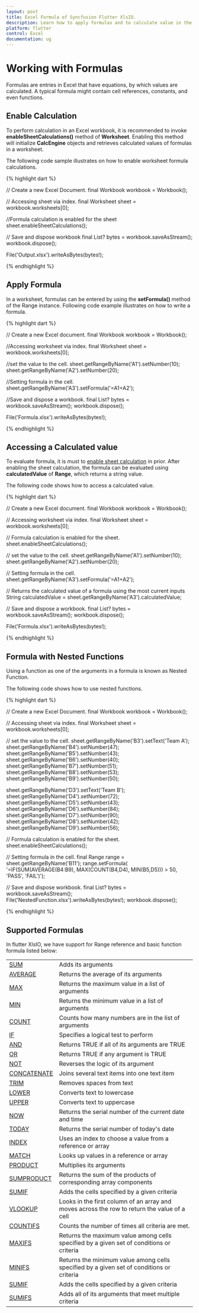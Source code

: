 ```yaml
---
layout: post
title: Excel Formula of Syncfusion Flutter XlsIO.
description: Learn how to apply formulas and to calculate value in the cells of Excel worksheet using Syncfusion Flutter XlsIO. 
platform: flutter
control: Excel
documentation: ug
---
```


# Working with Formulas

Formulas are entries in Excel that have equations, by which values are calculated. A typical formula might contain cell references, constants, and even functions.

## Enable Calculation

To perform calculation in an Excel workbook, it is recommended to invoke **enableSheetCalculations()** method of **Worksheet**. Enabling this method will initialize **CalcEngine** objects and retrieves calculated values of formulas in a worksheet.

The following code sample illustrates on how to enable worksheet formula calculations.

{% highlight dart %}

// Create a new Excel Document.
final Workbook workbook = Workbook();

// Accessing sheet via index.
final Worksheet sheet = workbook.worksheets[0];

//Formula calculation is enabled for the sheet
sheet.enableSheetCalculations();

// Save and dispose workbook
final List<int>? bytes = workbook.saveAsStream();
workbook.dispose();

File('Output.xlsx').writeAsBytes(bytes!);

{% endhighlight %}


## Apply Formula

In a worksheet, formulas can be entered by using the **setFormula()** method of the Range instance.
Following code example illustrates on how to write a formula.

{% highlight dart %}

// Create a new Excel document.
final Workbook workbook = Workbook();

//Accessing worksheet via index.
final Worksheet sheet = workbook.worksheets[0];

//set the value to the cell.
sheet.getRangeByName('A1').setNumber(10);
sheet.getRangeByName('A2').setNumber(20);

//Setting formula in the cell.
sheet.getRangeByName('A3').setFormula('=A1+A2');

//Save and dispose a workbook.
final List<int>? bytes = workbook.saveAsStream();
workbook.dispose();

File('Formula.xlsx').writeAsBytes(bytes!);

{% endhighlight %}

## Accessing a Calculated value

To evaluate formula, it is must to [enable sheet calculation](enable-sheet-calculation) in prior. After enabling the sheet calculation, the formula can be evaluated using **calculatedValue** of **Range**, which returns a string value.

The following code shows how to access a calculated value.

{% highlight dart %}

// Create a new Excel document.
final Workbook workbook = Workbook();

// Accessing worksheet via index.
final Worksheet sheet = workbook.worksheets[0];

// Formula calculation is enabled for the sheet.
sheet.enableSheetCalculations();

// set the value to the cell.
sheet.getRangeByName('A1').setNumber(10);
sheet.getRangeByName('A2').setNumber(20);

// Setting formula in the cell.
sheet.getRangeByName('A3').setFormula('=A1+A2');

// Returns the calculated value of a formula using the most current inputs
String calculatedValue = sheet.getRangeByName('A3').calculatedValue;

// Save and dispose a workbook.
final List<int>? bytes = workbook.saveAsStream();
workbook.dispose();

File('Formula.xlsx').writeAsBytes(bytes!);

{% endhighlight %}

## Formula with Nested Functions

Using a function as one of the arguments in a formula is known as Nested Function.

The following code shows how to use nested functions.

{% highlight dart %}

// Create a new Excel Document.
final Workbook workbook = Workbook();

// Accessing sheet via index.
final Worksheet sheet = workbook.worksheets[0];

// set the value to the cell.
sheet.getRangeByName('B3').setText('Team A');
sheet.getRangeByName('B4').setNumber(47);
sheet.getRangeByName('B5').setNumber(43);
sheet.getRangeByName('B6').setNumber(40);
sheet.getRangeByName('B7').setNumber(51);
sheet.getRangeByName('B8').setNumber(53);
sheet.getRangeByName('B9').setNumber(50);

sheet.getRangeByName('D3').setText('Team B');
sheet.getRangeByName('D4').setNumber(72);
sheet.getRangeByName('D5').setNumber(43);
sheet.getRangeByName('D6').setNumber(84);
sheet.getRangeByName('D7').setNumber(90);
sheet.getRangeByName('D8').setNumber(42);
sheet.getRangeByName('D9').setNumber(56);

// Formula calculation is enabled for the sheet.
sheet.enableSheetCalculations();

// Setting formula in the cell.
final Range range = sheet.getRangeByName('B11');
range.setFormula(
  '=IF(SUM(AVERAGE(B4:B9), MAX(COUNT(B4,D4), MIN(B5,D5))) > 50, \'PASS\', \'FAIL\')');

// Save and dispose workbook.
final List<int>? bytes = workbook.saveAsStream();
File('NestedFunction.xlsx').writeAsBytes(bytes!);
workbook.dispose();

{% endhighlight %}

## Supported Formulas

In flutter XlsIO, we have support for Range reference and basic function formula listed below:

<table>
<tr>
<td>
<a href="https://help.syncfusion.com/flutter/xlsio/working-with-general-functions#sum-function">SUM</a>
</td>
<td>
Adds its arguments
</td>
</tr>
<tr>
<td>
<a href="https://help.syncfusion.com/flutter/xlsio/working-with-general-functions#average-function
">AVERAGE</a>
</td>
<td>
Returns the average of its arguments
</td>
</tr>
<tr>
<td>
<a href="https://help.syncfusion.com/flutter/xlsio/working-with-general-functions#max-function">MAX</a>
</td>
<td>
Returns the maximum value in a list of arguments
</td>
</tr>
<tr>
<td>
<a href="https://help.syncfusion.com/flutter/xlsio/working-with-general-functions#min-function">MIN</a>
</td>
<td>
Returns the minimum value in a list of arguments
</td>
</tr>
<tr>
<td>
<a href="https://help.syncfusion.com/flutter/xlsio/working-with-general-functions#count-function
">COUNT</a>
</td>
<td>
Counts how many numbers are in the list of arguments
</td>
</tr>
<tr>
<td>
<a href="https://help.syncfusion.com/flutter/xlsio/working-with-logical-function#if-function">IF</a>
</td>
<td>
Specifies a logical test to perform
</td>
</tr>
<tr>
<td>
<a href="https://help.syncfusion.com/flutter/xlsio/working-with-logical-function#and-function">AND</a>
</td>
<td>
Returns TRUE if all of its arguments are TRUE
</td>
</tr>
<tr>
<td>
<a href="https://help.syncfusion.com/flutter/xlsio/working-with-logical-function#or-function">OR</a>
</td>
<td>
Returns TRUE if any argument is TRUE
</td>
</tr>
<tr>
<td>
<a href="https://help.syncfusion.com/flutter/xlsio/working-with-logical-function#not-function">NOT</a>
</td>
<td>
Reverses the logic of its argument
</td>
</tr>
<tr>
<td>
<a href="https://help.syncfusion.com/flutter/xlsio/working-with-text-functions#concatenate-function">CONCATENATE</a>
</td>
<td>
Joins several text items into one text item
</td>
</tr>
<tr>
<td>
<a href="https://help.syncfusion.com/flutter/xlsio/working-with-text-functions#trim-function">TRIM</a>
</td>
<td>
Removes spaces from text
</td>
</tr>
<tr>
<td>
<a href="https://help.syncfusion.com/flutter/xlsio/working-with-text-functions#lower-function">LOWER</a>
</td>
<td>
Converts text to lowercase
</td>
</tr>
<tr>
<td>
<a href="https://help.syncfusion.com/flutter/xlsio/working-with-text-functions#upper-function">UPPER</a>
</td>
<td>
Converts text to uppercase
</td>
</tr>
<tr>
<td>
<a href="https://help.syncfusion.com/flutter/xlsio/working-with-time-functions#now-function">NOW</a>
</td>
<td>
Returns the serial number of the current date and time
</td>
</tr>
<tr>
<td>
<a href="https://help.syncfusion.com/flutter/xlsio/working-with-time-functions#today-function">TODAY</a>
</td>
<td>
Returns the serial number of today's date
</td>
</tr>
<tr>
<td>
<a href="https://help.syncfusion.com/flutter/xlsio/working-with-lookup-references-functions#index-function">INDEX</a>
</td>
<td>
Uses an index to choose a value from a reference or array
</td>
</tr>
<tr>
<td>
<a href="https://help.syncfusion.com/flutter/xlsio/working-with-lookup-references-functions#match-function">MATCH</a>
</td>
<td>
Looks up values in a reference or array
</td>
</tr>
<tr>
<td>
<a href="">PRODUCT</a>
</td>
<td>
Multiplies its arguments
</td>
</tr>
<tr>
<td>
<a href="">SUMPRODUCT</a>
</td>
<td>
Returns the sum of the products of corresponding array components
</td>
</tr>
<tr>
<td>
<a href="">SUMIF</a>
</td>
<td>
Adds the cells specified by a given criteria
</td>
</tr>
<tr>
<td>
<a href="">VLOOKUP</a>
</td>
<td>
Looks in the first column of an array and moves across the row to return the value of a cell
</td>
</tr>
<tr>
<td>
<a href="">COUNTIFS</a>
</td>
<td>
Counts the number of times all criteria are met.
</td>
</tr>
<tr>
<td>
<a href="">MAXIFS</a>
</td>
<td>
Returns the maximum value among cells specified by a given set of conditions or criteria
</td>
</tr>
<tr>
<td>
<a href="">MINIFS</a>
</td>
<td>
Returns the minimum value among cells specified by a given set of conditions or criteria
</td>
</tr>
<tr>
<td>
<a href="">SUMIF</a>
</td>
<td>
Adds the cells specified by a given criteria
</td>
</tr>
<tr>
<td>
<a href="">SUMIFS</a>
</td>
<td>
Adds all of its arguments that meet multiple criteria
</td>
</tr>
</table>
